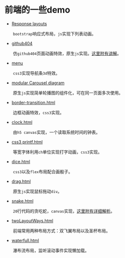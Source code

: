 # 前端的一些demo

- [Response layouts](https://github.com/kongchenglc/Demo/tree/master/Response%20layouts)   

&emsp;&emsp;`bootstrap`响应式布局，`js`实现下列表动画。    

- [github404](https://github.com/kongchenglc/Demo/tree/master/github404)

&emsp;&emsp;仿`github404`页面动画特效，原生`js`实现。[这里附有讲解](https://kongchenglc.github.io/blog/github40420170720/)。    

- [menu](https://github.com/kongchenglc/Demo/tree/master/menu)

&emsp;&emsp;`css3`实现导航条`3d`特效。  

- [modular Carousel diagram](https://github.com/kongchenglc/Demo/tree/master/modular%20Carousel%20diagram)

&emsp;&emsp;原生`js`实现简单轮播图的组件化，可在同一页面多次使用。

- [border-transition.html](https://github.com/kongchenglc/Demo/blob/master/border-transition.html)

&emsp;&emsp;边框动画特效，`css3`实现。

- [clock.html](https://github.com/kongchenglc/Demo/blob/master/clock.html)

&emsp;&emsp;由`h5 canvas`实现，一个读取系统时间的钟表。

- [css3 printf.html](https://github.com/kongchenglc/Demo/blob/master/css3%20printf.html)

&emsp;&emsp;等宽字体利用`ch`单位实现打字动画，`css3`实现。

- [dice.html](https://github.com/kongchenglc/Demo/blob/master/dice.html)

&emsp;&emsp;`css3`以及`flex`布局配合画骰子。

- [drag.html](https://github.com/kongchenglc/Demo/blob/master/drag.html)

&emsp;&emsp;原生`js`实现鼠标拖动`div`。

- [snake.html](https://github.com/kongchenglc/Demo/blob/master/snake.html)

&emsp;&emsp;`20`行代码的贪吃蛇，`canvas`实现，[这里附有详细解析](https://kongchenglc.github.io/blog/%E8%B4%AA%E5%90%83%E8%9B%8720170613/)。

- [twoLayoutWays.html](https://github.com/kongchenglc/Demo/blob/master/twoLayoutWays.html)

&emsp;&emsp;前端常用两种布局方式：双飞翼布局以及圣杯布局。

- [waterfull.html](https://github.com/kongchenglc/Demo/blob/master/waterfull.html)

&emsp;&emsp;瀑布流布局，监听滚动事件实现懒加载。

